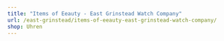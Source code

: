 ```yaml
---
title: "Items of Eeauty - East Grinstead Watch Company"
url: /east-grinstead/items-of-eeauty-east-grinstead-watch-company/
shop: Uhren
---
```

